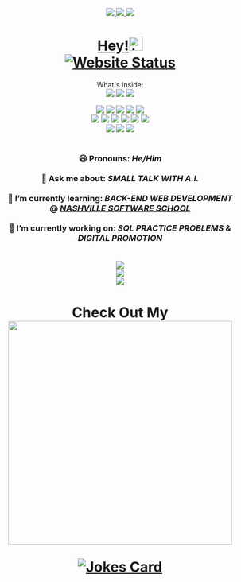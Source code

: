 <!-- 🚀Jackson Goodman's Github Profile Readme!🚀 -->

<p align="center">
<a href="https://www.linkedin.com/in/jacksonrgoodman/">
<img src="https://img.shields.io/badge/-Linked%20In-0e76a8?style=flat&labelColor=0e76a8&logo=linkedin&logoColor=white" />
</a> 
<a href="mailto:jacksonrgoodman@gmail.com">
<img src="https://img.shields.io/badge/-jacksonrgoodman@gmail.com-c0392b?style=flat&labelColor=c0392b&logo=gmail&logoColor=white" />
</a> 
<a href="https://dev.to/jacksonrgoodman/">
<img src="https://img.shields.io/badge/-Jackson%20Goodman%20@%20DEV.to-%23323330.svg?style=flat&logo=dev-dot-to&logoColor=white" />
</a> 
</a>
<a align = "center" href="https://jacksonrgoodman.github.io">
<h1 align="center">Hey!<img src="https://user-images.githubusercontent.com/1303154/88677602-1635ba80-d120-11ea-84d8-d263ba5fc3c0.gif" width="28px" alt="hi">
<br/>
<img align="center" src="https://img.shields.io/website?label=Personal%20Website&up_message=Online!&url=https%3A%2F%2Fjacksonrgoodman.github.io" alt="Website Status"/>
</h1>
</a>

<div>
<p align = "center">
What's Inside:
<br/>
<img src="https://img.shields.io/badge/Windows-0078D6?style=for-the-badge&logo=windows&logoColor=white" /> 
<img src="https://img.shields.io/badge/i9-9900k-0071C5?style=for-the-badge&logo=intel&logoColor=white" /> 
<img src="https://img.shields.io/badge/NVIDIA-GTX1660-76B900?style=for-the-badge&logo=nvidia&logoColor=white" />

<p align="center">
<img src="https://img.shields.io/badge/adobe%20photoshop%20-%2331A8FF.svg?&style=for-the-badge&logo=adobe%20photoshop&logoColor=white"/> 
<img src="https://img.shields.io/badge/gimp-5C5543?style=for-the-badge&logo=gimp&logoColor=white" />
<img src="https://img.shields.io/badge/adobe%20premiere%20Pro-%23663399.svg?&style=for-the-badge&logo=adobe%20premiere%20pro&logoColor=white"/> 
<img src="https://img.shields.io/badge/html5%20-%23E34F26.svg?&style=for-the-badge&logo=html5&logoColor=white"/> 
<img src="https://img.shields.io/badge/css3%20-%231572B6.svg?&style=for-the-badge&logo=css3&logoColor=white"/>
<br>
<img src="https://img.shields.io/badge/node.js%20-%2343853D.svg?&style=for-the-badge&logo=node-dot-js&logoColor=white"/> 
<img src="https://img.shields.io/badge/javascript%20-%23323330.svg?&style=for-the-badge&logo=javascript&logoColor=%23F7DF1E"/> 
<img src="https://img.shields.io/badge/React-20232A?style=for-the-badge&logo=react&logoColor=61DAFB" /> 
<img src="https://img.shields.io/badge/git%20-%23F05033.svg?&style=for-the-badge&logo=git&logoColor=white"/> 
<img src="https://img.shields.io/badge/.NET-5C2D91?style=for-the-badge&logo=dot-net&logoColor=white" /> 
<img src="https://img.shields.io/badge/RASPBERRY%20PI-C51A4A.svg?&style=for-the-badge&logo=raspberry%20pi&logoColor=white" />
<br/> 
<img src="https://img.shields.io/badge/Unity-100000?style=for-the-badge&logo=unity&logoColor=white"/> 
<img src="https://img.shields.io/badge/Brave-FF1B2D?style=for-the-badge&logo=Brave&logoColor=white" /> 

<img src="https://img.shields.io/badge/Debian-A81D33?style=for-the-badge&logo=debian&logoColor=white" />
<br><br>
</div>
<div>
  
<h3 style="..." align="center">
 😄 Pronouns: <em>He/Him</em>
 <br/><br/>
 💬 Ask me about: <em>SMALL TALK WITH A.I.</em>
 <br/><br/>
 🌱 I’m currently learning: <em>BACK-END WEB DEVELOPMENT</em> <br/>@ <a href="https://nashvillesoftwareschool.com/"><em>NASHVILLE SOFTWARE SCHOOL</em></a>
 <br/><br/>
 🔭 I’m currently working on: <em>SQL PRACTICE PROBLEMS</em> & <em>DIGITAL PROMOTION</em>
 <br/><br/>
</h3>  

<p align="center">
 <img src="https://github-profile-trophy.vercel.app/?username=jacksonrgoodman&row=2&column=3&theme=radical" />
 <br/>
<img align="center" src="https://github-readme-stats-sandy-five.vercel.app/api?username=jacksonrgoodman&theme=blue-green" />
<br/>
<img align="center" src="https://github-readme-stats-sandy-five.vercel.app/api/top-langs/?username=jacksonrgoodman&theme=blue-green&exclude_repo=PoKi-Practice,jacksonrgoodman.github.io&layout=compact" />
<br/>

</p>



<h1 align = "center">
Check Out My 
<a href="https://www.linktr.ee/jacksonrgoodman">
<br/>
<img src = "https://img.shields.io/badge/LINKTR.EE%20-darkgreen?&style=for-the-badge&logo=linktree&logoColor=white" width=450/>
<p align="center">
<img src="https://readme-jokes.vercel.app/api" alt="Jokes Card" theme= "random" />
</a>
</h1>
</div>

</div>
